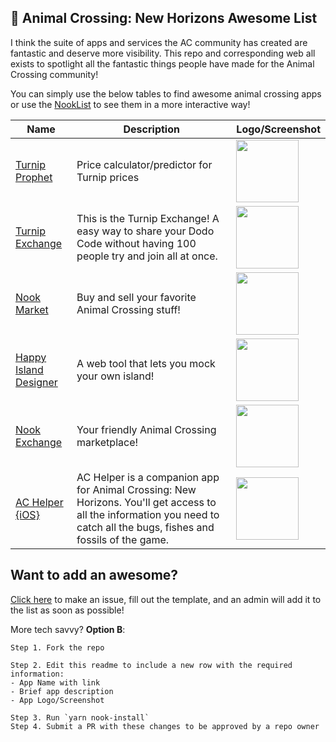 ## 🦝 Animal Crossing: New Horizons Awesome List
I think the suite of apps and services the AC community has created are fantastic and deserve more visibility. This repo and corresponding web all exists to spotlight all the fantastic things people have made for the Animal Crossing community!

You can simply use the below tables to find awesome animal crossing apps or use the [NookList](http://nooklist.50w.co) to see them in a more interactive way!


| Name | Description | Logo/Screenshot |
|-|-|-|
|[Turnip Prophet](https://turnipprophet.io/)|Price calculator/predictor for Turnip prices|<img height=100 src='https://user-images.githubusercontent.com/15663269/81110778-0411fa80-8eea-11ea-9fbd-a69a0836d217.png'/>|
|[Turnip Exchange](https://turnip.exchange/)|This is the Turnip Exchange! A easy way to share your Dodo Code without having 100 people try and join all at once.|<img height=100 src='https://user-images.githubusercontent.com/15663269/81118858-a389ba00-8ef7-11ea-8921-a60d9917d1d4.png'/>|
|[Nook Market](https://nook.market/)|Buy and sell your favorite Animal Crossing stuff!|<img height=100 src='https://user-images.githubusercontent.com/15663269/81119061-08451480-8ef8-11ea-99ed-36d543bbc860.png'/>|
|[Happy Island Designer](https://eugeneration.github.io/HappyIslandDesigner/)|A web tool that lets you mock your own island!|<img height=100 src='https://github.com/eugeneration/HappyIslandDesigner/raw/master/thumbnail.png'/>|
|[Nook Exchange](https://nook.exchange/)|Your friendly Animal Crossing marketplace!|<img height=100 src='https://user-images.githubusercontent.com/15663269/81120606-147ea100-8efb-11ea-8ee4-de31579b1bd0.png'/>|
|[AC Helper {iOS}](https://apps.apple.com/us/app/ac-helper/id1508764244?ls=1)|AC Helper is a companion app for Animal Crossing: New Horizons. You'll get access to all the information you need to catch all the bugs, fishes and fossils of the game.|<img height=100 src='https://user-images.githubusercontent.com/15663269/82483332-36a12300-9aa6-11ea-8165-d11f7f2d260b.png'/>|




## Want to add an awesome? 
[Click here](https://forms.gle/Sm5WUZP75rsQwv8z5) to make an issue, fill out the template, and an admin will add it to the list as soon as possible! 

More tech savvy?
**Option B**: 

    Step 1. Fork the repo
    
    Step 2. Edit this readme to include a new row with the required information:
    - App Name with link
    - Brief app description 
    - App Logo/Screenshot
    
    Step 3. Run `yarn nook-install`
    Step 4. Submit a PR with these changes to be approved by a repo owner


